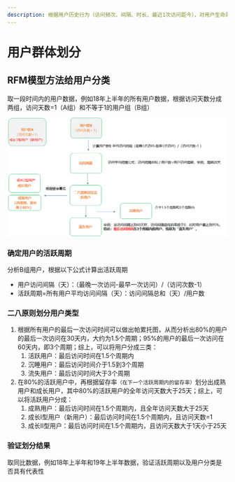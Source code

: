 ```yaml
---
description: 根据用户历史行为（访问频次、间隔、时长、最近1次访问距今），对用户生命周期进行划分，将用户划分为新用户、成长用户、成熟用户、衰退用户和流失用户等
---
```


# 用户群体划分

## RFM模型方法给用户分类

取一段时间内的用户数据，例如18年上半年的所有用户数据，根据访问天数分成两组，访问天数=1（A组）和不等于1的用户组（B组）

![&#x5982;&#x4F55;&#x7ED9;&#x7528;&#x6237;&#x5206;&#x7C7B;](../.gitbook/assets/image%20%2824%29.png)

### 确定用户的活跃周期

分析B组用户，根据以下公式计算出活跃周期

* 用户访问间隔（天）：（最晚一次访问-最早一次访问）/（访问次数-1）
* 活跃周期=所有用户平均访问间隔（天）：访问间隔总和（天）/用户数

### 二八原则划分用户类型

1. 根据所有用户的最后一次访问时间可以做出帕累托图，从而分析出80%的用户的最后一次访问在30天内，大约为1.5个周期；95%的用户的最后一次访问在60天内，即3个周期；综上，可以将用户分成三类：
   1. 活跃用户：最后访问时间在1.5个周期内
   2. 沉睡用户：最后访问时间介于1.5到3个周期
   3. 流失用户：最后访问时间大于3个周期
2. 在80%的活跃用户中，再根据留存率`（在下一个活跃周期内的留存率）`划分出成熟用户和成长用户，其中80%的活跃用户的全年访问天数大于25天；综上，可以将活跃用户分成：
   1. 成熟用户：最后访问时间在1.5个周期内，且全年访问天数大于25天
   2. 成长I型用户（新用户）：最后访问时间在1.5个周期内，且访问天数=1
   3. 成长II型用户：最后访问时间在1.5个周期内，且访问天数大于1天小于25天

### 验证划分结果

取同比数据，例如18年上半年和19年上半年数据，验证活跃周期以及用户分类是否具有代表性

